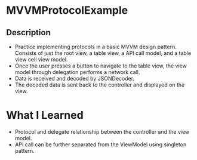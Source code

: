 # MVVMProtocolExample


## Description
* Practice implementing protocols in a basic MVVM design pattern. Consists of just the root view, a table view, a API call model, and a table view cell view model. 
* Once the user presses a button to navigate to the table view, the view model through delegation performs a network call.
* Data is received and decoded by JSONDecoder. 
* The decoded data is sent back to the controller and displayed on the view.

# What I Learned
* Protocol and delegate relationship between the controller and the view model.
* API call can be further separated from the ViewModel using singleton pattern.
